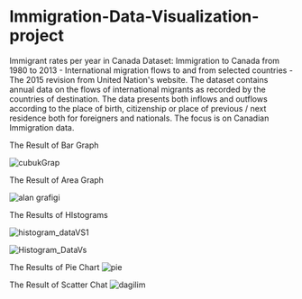 # Immigration-Data-Visualization-project
Immigrant rates per year in Canada
Dataset: Immigration to Canada from 1980 to 2013 - International migration flows to and from selected countries - The 2015 revision from United Nation's website. The dataset contains annual data on the flows of international migrants as recorded by the countries of destination. The data presents both inflows and outflows according to the place of birth, citizenship or place of previous / next residence both for foreigners and nationals. The focus is on Canadian Immigration data.

The Result of Bar Graph

![cubukGrap](https://github.com/lyamann001/Immigration-Data-Visualization-project/assets/60852845/9dca2497-4fdd-45fb-9cb5-1920e37d3834)

The Result of Area Graph


![alan grafigi](https://github.com/lyamann001/Immigration-Data-Visualization-project/assets/60852845/2b0c7615-a7ed-4706-a9f9-bba5db481114)


The Results of HIstograms


![histogram_dataVS1](https://github.com/lyamann001/Immigration-Data-Visualization-project/assets/60852845/6c25ce41-e489-4e74-a3f3-de6f3a6e9d9e)

![Histogram_DataVs](https://github.com/lyamann001/Immigration-Data-Visualization-project/assets/60852845/aa46871e-550f-44e5-8e3b-9cec9bbd468d)

The Results of Pie Chart
![pie](https://github.com/lyamann001/Immigration-Data-Visualization-project/assets/60852845/9cfd2765-8bd1-4d8e-8eae-530ccbdf26a7)


The Result of Scatter Chat
![dagilim](https://github.com/lyamann001/Immigration-Data-Visualization-project/assets/60852845/baacd688-d664-4fd3-909f-49705f28cb0c)

